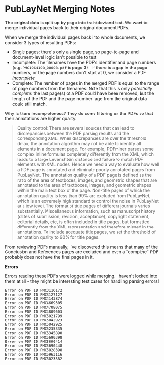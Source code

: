 # PubLayNet Merging Notes

The original data is split up by page into train/dev/and test. We want to merge individual pages back to their original document PDFs.

When we merge the individual pages back into whole documents, we consider 3 types of resulting PDFs:
- Single pages: there's only a single page, so page-to-page and document-level logic isn't possible to test
- Incomplete: The filenames have the PDF's identifier and page numbers (e.g. `PMC1064108_00003.pdf` is page 3) - if there is a gap in the page numbers, or the page numbers don't start at 0, we consider a PDF _incomplete_
- Complete: The number of pages in the merged PDF is equal to the range of page numbers from the filenames. Note that this is only _potentially complete_: the last page(s) of a PDF could have been removed, but the length of the PDF and the page number rage from the original data could still match.

Why is there incompleteness? They do some filtering on the PDFs so that their annotations are higher quality.

> Quality control: There are several sources that can lead to discrepancies between the PDF parsing results and the corresponding XML. When discrepancies are over the threshold dmax, the annotation algorithm may not be able to identify all elements in a document page. For example, PDFminer parses some complex inline formulas completely differently from the XML, which leads to a large Levenshtein distance and failure to match PDF elements with XML nodes. Hence we need a way to evaluate how well a PDF page is annotated and eliminate poorly annotated pages from PubLayNet. The annotation quality of a PDF page is defined as the ratio of the area of textboxes, images, and geometric shapes that are annotated to the area of textboxes, images, and geometric shapes within the main text box of the page. Non-title pages of which the annotation quality is less than 99% are excluded from PubLayNet, which is an extremely high standard to control the noise in PubLayNet at a low level. The format of title pages of different journals varies substantially. Miscellaneous information, such as manuscript history (dates of submission, revision, acceptance), copyright statement, editorial details, etc, is often included in title pages, but formatted differently from the XML representation and therefore missed in the annotations. To include adequate title pages, we set the threshold of annotation quality to 90% for title pages.

From reviewing PDFs manually, I've discovered this means that many of the Conclusion and References pages are excluded and even a "complete" PDF probably does not have the final pages in it.

**Errors**

Errors reading these PDFs were logged while merging. I haven't looked into them at all - they might be interesting test cases for handling parsing errors! 

```
Error on PDF ID PMC3116172
Error on PDF ID PMC3127127
Error on PDF ID PMC4143874
Error on PDF ID PMC4669305
Error on PDF ID PMC4708075
Error on PDF ID PMC4809603
Error on PDF ID PMC5021799
Error on PDF ID PMC5042923
Error on PDF ID PMC5042925
Error on PDF ID PMC5235335
Error on PDF ID PMC5345890
Error on PDF ID PMC5690398
Error on PDF ID PMC5690414
Error on PDF ID PMC5690448
Error on PDF ID PMC5828398
Error on PDF ID PMC5963116
Error on PDF ID PMC6023382
```

